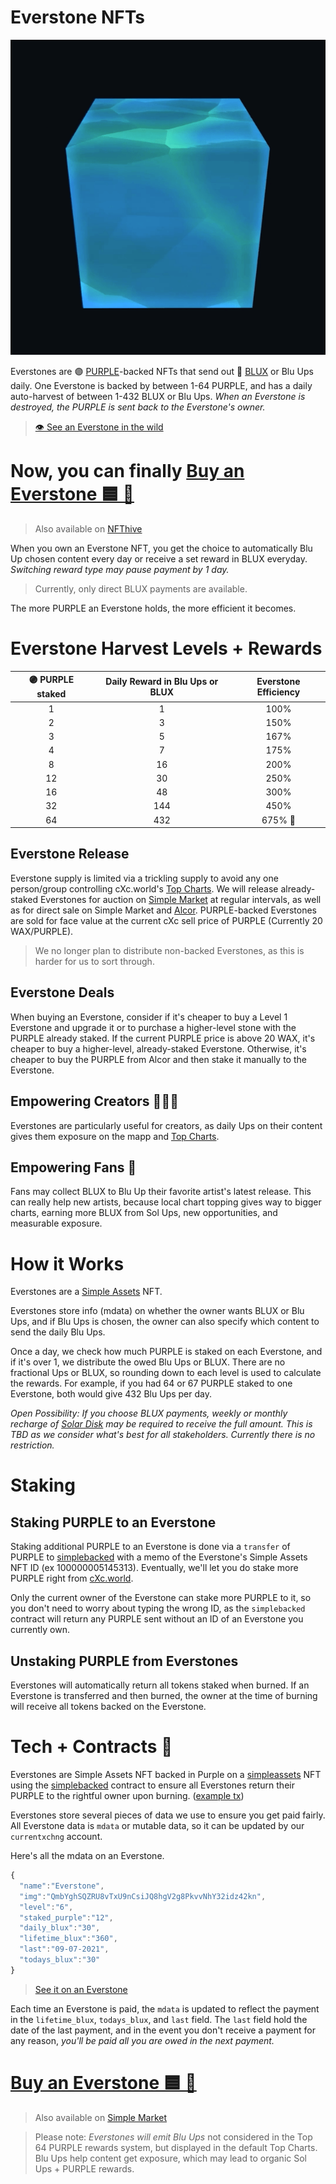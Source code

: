 # Everstone NFTs

<p align="center">
  <img width="auto" height="auto" src="Images/BLUE-everstone-slower.gif">
</p>


Everstones are 🟣 [PURPLE](https://wax.bloks.io/tokens/PURPLE-wax-purplepurple)-backed NFTs that send out 🔵 [BLUX](https://wax.bloks.io/tokens/BLUX-wax-bluxbluxblux) or Blu Ups daily. One Everstone is backed by between 1-64 PURPLE, and has a daily auto-harvest of between 1-432 BLUX or Blu Ups. *When an Everstone is destroyed, the PURPLE is sent back to the Everstone's owner.*

> [👁️  See an Everstone in the wild](https://wax.simplemarket.io/products/asset/100000016933308)


# Now, you can finally [Buy an Everstone 🟦 💸](https://wax.simplemarket.io/products?authors=currentxchng)
> Also available on [NFThive](https://nfthive.io/market?collection=currentxchng&name=Everstone)

When you own an Everstone NFT, you get the choice to automatically Blu Up chosen content every day or receive a set reward in BLUX everyday. *Switching reward type may pause payment by 1 day.* 

> Currently, only direct BLUX payments are available. 

The more PURPLE an Everstone holds, the more efficient it becomes. 

# Everstone Harvest Levels + Rewards

| 🟣 PURPLE staked  | Daily Reward in Blu Ups or BLUX | Everstone Efficiency |
| :----:  | :-------------------: | :---------------: |
| 1         | 1                   | 100%            | 
| 2         | 3                   | 150%            | 
| 3         | 5                   | 167%            | 
| 4         | 7                   | 175%            | 
| 8         | 16                  | 200%            | 
| 12        | 30                  | 250%            | 
| 16        | 48                  | 300%            | 
| 32        | 144                 | 450%            | 
| 64        | 432                 | 675%         🧠 | 


## Everstone Release 
Everstone supply is limited via a trickling supply to avoid any one person/group controlling cXc.world's [Top Charts](Top-Charts.md). We will release already-staked Everstones for auction on [Simple Market](https://wax.simplemarket.io/explorer/main?skip=0&limit=20&searchString=everstone&locale=en) at regular intervals, as well as for direct sale on Simple Market and [Alcor](https://wax.alcor.exchange/nft-market). PURPLE-backed Everstones are sold for face value at the current cXc sell price of PURPLE (Currently 20 WAX/PURPLE). 

> We no longer plan to distribute non-backed Everstones, as this is harder for us to sort through. 

## Everstone Deals 
 
When buying an Everstone, consider if it's cheaper to buy a Level 1 Everstone and upgrade it or to purchase a higher-level stone with the PURPLE already staked. If the current PURPLE price is above 20 WAX, it's cheaper to buy a higher-level, already-staked Everstone. Otherwise, it's cheaper to buy the PURPLE from Alcor and then stake it manually to the Everstone.     

## Empowering Creators 👨‍🎤🎤
Everstones are particularly useful for creators, as daily Ups on their content gives them exposure on the mapp and [Top Charts](Top-Charts.md).

## Empowering Fans 🧝‍
Fans may collect BLUX to Blu Up their favorite artist's latest release. This can really help new artists, because local chart topping gives way to bigger charts, earning more BLUX from Sol Ups, new opportunities, and measurable exposure. 


# How it Works

Everstones are a [Simple Assets](https://wax.bloks.io/account/simpleassets) NFT.

Everstones store info (mdata) on whether the owner wants BLUX or Blu Ups, and if Blu Ups is chosen, the owner can also specify which content to send the daily Blu Ups. 

Once a day, we check how much PURPLE is staked on each Everstone, and if it's over 1, we distribute the owed Blu Ups or BLUX. There are no fractional Ups or BLUX, so rounding down to each level is used to calculate the rewards. For example, if you had 64 or 67 PURPLE staked to one Everstone, both would give 432 Blu Ups per day. 

*Open Possibility: If you choose BLUX payments, weekly or monthly recharge of [Solar Disk](Sol.md) may be required to receive the full amount. This is TBD as we consider what's best for all stakeholders. Currently there is no restriction.*  




# Staking

## Staking PURPLE to an Everstone 
Staking additional PURPLE to an Everstone is done via a `transfer` of PURPLE to [simplebacked](https://wax.bloks.io/account/simplebacked) with a memo of the Everstone's Simple Assets NFT ID (ex 100000005145313). Eventually, we'll let you do stake more PURPLE right from [cXc.world](https://music.cxc.world).

Only the current owner of the Everstone can stake more PURPLE to it, so you don't need to worry about typing the wrong ID, as the `simplebacked` contract will return any PURPLE sent without an ID of an Everstone you currently own. 


## Unstaking PURPLE from Everstones
Everstones will automatically return all tokens staked when burned. If an Everstone is transferred and then burned, the owner at the time of burning will receive all tokens backed on the Everstone. 



# Tech + Contracts 🔌

Everstones are Simple Assets NFT backed in Purple on a [simpleassets](https://wax.bloks.io/account/simpleassets) NFT using the [simplebacked](https://wax.bloks.io/account/simplebacked) contract to ensure all Everstones return their PURPLE to the rightful owner upon burning. ([example tx](https://wax.bloks.io/transaction/7a390ecf24f97e57482db730c2cfdc001d8bcda6a98d45fb7427d2afdcfdc052?tab=traces))  


Everstones store several pieces of data we use to ensure you get paid fairly. All Everstone data is `mdata` or mutable data, so it can be updated by our `currentxchng` account.  
 
Here's all the mdata on an Everstone.  

```javascript
{
  "name":"Everstone",
  "img":"QmbYghSQZRU8vTxU9nCsiJQ8hgV2g8PkvvNhY32idz42kn",
  "level":"6",
  "staked_purple":"12",
  "daily_blux":"30",
  "lifetime_blux":"360",
  "last":"09-07-2021",
  "todays_blux":"30"
}
```

> [See it on an Everstone](https://wax.simplemarket.io/products/asset/100000016933308)

Each time an Everstone is paid, the `mdata` is updated to reflect the payment in the `lifetime_blux`, `todays_blux`, and `last` field. The `last` field hold the date of the last payment, and in the event you don't receive a payment for any reason, *you'll be paid all you are owed in the next payment.*  

# [Buy an Everstone 🟦 💸](https://wax.simplemarket.io/authors/currentxchng)

> Also available on [Simple Market](https://wax.simplemarket.io/products?authors=currentxchng)

> Please note: *Everstones will emit Blu Ups* not considered in the Top 64 PURPLE rewards system, but displayed in the default Top Charts. Blu Ups help content get exposure, which may lead to organic Sol Ups + PURPLE rewards.
